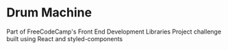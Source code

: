 # Drum Machine

Part of FreeCodeCamp's Front End Development Libraries Project challenge built
using React and styled-components
